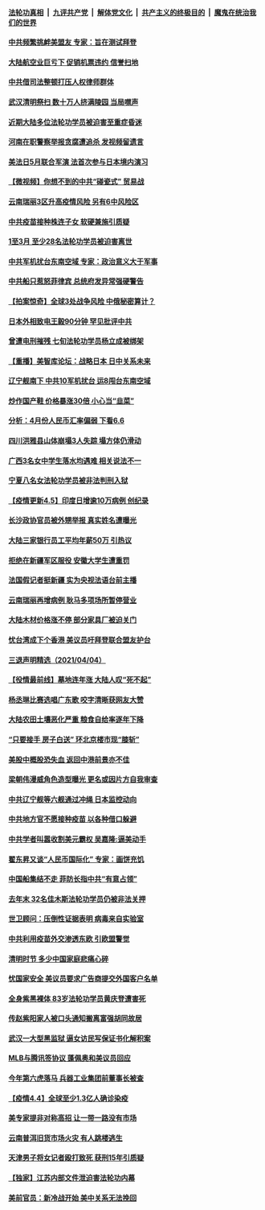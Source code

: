 

####  [法轮功真相](../../../../basic/blob/master/README.md?t=04060632) &nbsp;|&nbsp; [九评共产党](../../../../9ping.md/blob/master/README.md?t=04060632) &nbsp;|&nbsp; [解体党文化](../../../../jtdwh.md/blob/master/README.md?t=04060632)  &nbsp;|&nbsp; [共产主义的终极目的](../../../../gczydzjmd.md/blob/master/README.md?t=04060632) &nbsp;|&nbsp; [魔鬼在统治我们的世界](../../../../mgztzwmdsj.md/blob/master/README.md?t=04060632) 

#### [中共频繁挑衅美盟友 专家：旨在测试拜登](../pages/nsc413/n12860018.md?t=04060632) 

#### [大陆航空业巨亏下 促销机票违约 信誉扫地](../pages/nsc413/n12859895.md?t=04060632) 

#### [中共借司法整顿打压人权律师群体](../pages/nsc413/n12859691.md?t=04060632) 

#### [武汉清明祭扫 数十万人挤满陵园 当局噤声](../pages/nsc413/n12859533.md?t=04060632) 

#### [近期大陆多位法轮功学员被迫害至重症昏迷](../pages/nsc413/n12859543.md?t=04060632) 

#### [河南在职警察举报贪腐遭追杀 发视频留遗言](../pages/nsc413/n12859813.md?t=04060632) 

#### [美法日5月联合军演 法首次参与日本境内演习](../pages/nsc413/n12859660.md?t=04060632) 

#### [【微视频】你想不到的中共“碰瓷式” 贸易战](../pages/nsc413/n12859313.md?t=04060632) 

#### [云南瑞丽3区升高疫情风险 另有6中风险区](../pages/nsc413/n12859508.md?t=04060632) 

#### [中共疫苗接种株连子女 软硬兼施引质疑](../pages/nsc413/n12859378.md?t=04060632) 

#### [1至3月 至少28名法轮功学员被迫害离世](../pages/nsc413/n12859075.md?t=04060632) 

#### [中共军机扰台东南空域 专家：政治意义大于军事](../pages/nsc413/n12859088.md?t=04060632) 

#### [中共船只惹怒菲律宾 总统府发异常强硬警告](../pages/nsc413/n12859500.md?t=04060632) 

#### [【拍案惊奇】全球3处战争风险 中俄秘密算计？](../pages/nsc413/n12858338.md?t=04060632) 

#### [日本外相致电王毅90分钟 罕见批评中共](../pages/nsc413/n12859457.md?t=04060632) 

#### [曾遭电刑摧残 七旬法轮功学员杨立成被绑架](../pages/nsc413/n12857583.md?t=04060632) 

#### [【重播】美智库论坛：战略日本 日中关系未来](../pages/nsc413/n12858533.md?t=04060632) 

#### [辽宁舰南下 中共10军机扰台 运8闯台东南空域](../pages/nsc413/n12859209.md?t=04060632) 

#### [炒作国产鞋 价格暴涨30倍 小心当“韭菜”](../pages/nsc413/n12859063.md?t=04060632) 

#### [分析：4月份人民币汇率偏弱 下看6.6](../pages/nsc413/n12858955.md?t=04060632) 

#### [四川洪雅县山体崩塌3人失踪 塌方体仍滑动](../pages/nsc413/n12859060.md?t=04060632) 

#### [广西3名女中学生落水均遇难 相关说法不一](../pages/nsc413/n12858961.md?t=04060632) 

#### [宁夏八名女法轮功学员被非法判刑入狱](../pages/nsc413/n12857697.md?t=04060632) 

#### [【疫情更新4.5】印度日增逾10万病例  创纪录](../pages/nsc413/n12858892.md?t=04060632) 

#### [长沙政协官员被外甥举报 真实姓名遭曝光](../pages/nsc413/n12858721.md?t=04060632) 

#### [大陆三家银行员工平均年薪50万 引热议](../pages/nsc413/n12858609.md?t=04060632) 


#### [拒绝在新疆军区服役 安徽大学生遭重罚](../pages/nsc413/n12858747.md?t=04060632) 

#### [法国假记者挺新疆 实为央视法语台前主播](../pages/nsc413/n12858444.md?t=04060632) 

#### [云南瑞丽再增病例 耿马多项场所暂停营业](../pages/nsc413/n12858484.md?t=04060632) 

#### [大陆木材价格涨不停 部分家具厂被迫关门](../pages/nsc413/n12858216.md?t=04060632) 

#### [忧台湾成下个香港 美议员吁拜登联合盟友护台](../pages/nsc413/n12858471.md?t=04060632) 

#### [三退声明精选（2021/04/04）](../pages/nsc413/n12858258.md?t=04060632) 

#### [【役情最前线】墓地连年涨 大陆人叹“死不起”](../pages/nsc413/n12858007.md?t=04060632) 

#### [杨丞琳比赛选唱广东歌 咬字清晰获网友大赞](../pages/nsc413/n12857991.md?t=04060632) 

#### [大陆农田土壤恶化严重 粮食自给率逐年下降](../pages/nsc413/n12858057.md?t=04060632) 

#### [“只要接手 房子白送” 环北京楼市现“膝斩”](../pages/nsc413/n12858032.md?t=04060632) 

#### [美股中概股恐失血 返回中港前景亦不佳](../pages/nsc413/n12857927.md?t=04060632) 

#### [梁朝伟漫威角色造型曝光 更名或因片方自我审查](../pages/nsc413/n12857795.md?t=04060632) 

#### [中共辽宁舰等六舰通过冲绳 日本监控动向](../pages/nsc413/n12857944.md?t=04060632) 

#### [中共地方官不愿接种疫苗 以各种借口躲避](../pages/nsc413/n12857360.md?t=04060632) 

#### [中共学者叫嚣收割美元霸权 吴嘉隆:逼美动手](../pages/nsc413/n12857897.md?t=04060632) 

#### [翟东昇又谈“人民币国际化” 专家：画饼充饥](../pages/nsc413/n12857682.md?t=04060632) 

#### [中国船集结不走 菲防长指中共“有意占领”](../pages/nsc413/n12857859.md?t=04060632) 

#### [去年末 32名佳木斯法轮功学员仍被非法关押](../pages/nsc413/n12857344.md?t=04060632) 

#### [世卫顾问：压倒性证据表明 病毒来自实验室](../pages/nsc413/n12857607.md?t=04060632) 

#### [中共利用疫苗外交渗透东欧 引欧盟警觉](../pages/nsc413/n12857712.md?t=04060632) 

#### [清明时节 多少中国家庭悲痛心碎](../pages/nsc413/n12856763.md?t=04060632) 

#### [忧国家安全 美议员要求广告商提交外国客户名单](../pages/nsc413/n12857553.md?t=04060632) 

#### [全身紫黑裸体 83岁法轮功学员黄庆登遭害死](../pages/nsc413/n12857100.md?t=04060632) 

#### [传赵紫阳家人被口头通知搬离富强胡同故居](../pages/nsc413/n12857625.md?t=04060632) 

#### [武汉一大型黑监狱 逼女访民写保证书化解积案](../pages/nsc413/n12857481.md?t=04060632) 

#### [MLB与腾讯签协议 蓬佩奥和美议员回应](../pages/nsc413/n12857554.md?t=04060632) 

#### [今年第六虎落马 兵器工业集团前董事长被查](../pages/nsc413/n12857417.md?t=04060632) 

#### [【疫情4.4】全球至少1.3亿人确诊染疫](../pages/nsc413/n12857264.md?t=04060632) 

#### [美专家提非对称高招 让一带一路没有市场](../pages/nsc413/n12798137.md?t=04060632) 

#### [云南普洱旧货市场火灾 有人跳楼逃生](../pages/nsc413/n12857374.md?t=04060632) 

#### [天津男子将女记者殴打致死 获刑15年引质疑](../pages/nsc413/n12857386.md?t=04060632) 

#### [【独家】江苏内部文件泄迫害法轮功内幕](../pages/nsc413/n12842945.md?t=04060632) 

#### [美前官员：新冷战开始 美中关系无法挽回](../pages/nsc413/n12842228.md?t=04060632) 

